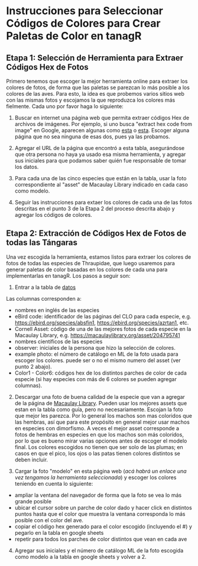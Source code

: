 # Instrucciones para Seleccionar Códigos de Colores para Crear Paletas de Color en tanagR

## Etapa 1: Selección de Herramienta para Extraer Códigos Hex de Fotos

Primero tenemos que escoger la mejor herramienta online para extraer los colores de fotos, de forma que las paletas se parezcan lo más posible a los colores de las aves. Para esto, la idea es que probemos varios sitios web con las mismas fotos y escojamos la que reproduzca los colores más fielmente. Cada uno por favor haga lo siguiente:

1. Buscar en internet una página web que permita extraer códigos Hex de archivos de imágenes. Por ejemplo, si uno busca "extract hex code from image" en Google, aparecen algunas como [esta](https://html-color-codes.info/colors-from-image/) o [esta](https://www.ginifab.com/feeds/pms/color_picker_from_image.php). Escoger alguna página que no sea ninguna de esas dos, pues ya las probamos.

2. Agregar el URL de la página que encontró a esta tabla, asegurándose que otra persona no haya ya usado esa misma herramienta, y agregar sus iniciales para que podamos saber quién fue responsable de tomar los datos.

3. Para cada una de las cinco especies que están en la tabla, usar la foto correspondiente al "asset" de Macaulay Library indicado en cada caso como modelo.

4. Seguir las instrucciones para extaer los colores de cada una de las fotos descritas en el punto 3 de la Etapa 2 del proceso descrita abajo y agregar los códigos de colores.


## Etapa 2: Extracción de Códigos Hex de Fotos de todas las Tángaras

Una vez escogida la herramienta, estamos listos para extraer los colores de fotos de todas las especies de Thraupidae, que luego usaremos para generar paletas de color basadas en los colores de cada una para implementarlas en tanagR. Los pasos a seguir son:

1. Entrar a la tabla de [datos](https://docs.google.com/spreadsheets/d/1tjD11_B6cfBj0_C34jOPYvn2qShAVe4wq3eqOVPoeZ0/edit?usp=sharing)

Las columnas corresponden a:

- nombres en inglés de las especies
- eBird code: identificador de las páginas del CLO para cada especie, e.g. https://ebird.org/species/absfin1, https://ebird.org/species/azrtan1, etc.
- Cornell Asset: código de una de las mejores fotos de cada especie en la Macaulay Library, e.g. https://macaulaylibrary.org/asset/204795741 
- nombres científicos de las especies
- observer: iniciales de la persona que hizo la selección de colores.
- example photo: el número de catálogo en ML de la foto usada para escoger los colores. puede ser o no el mismo numero del asset (ver punto 2 abajo).
- Color1 - Color6: códigos hex de los distintos parches de color de cada especie  (si hay especies con más de 6 colores se pueden agregar columnas).

2. Descargar una foto de buena calidad de la especie que van a agregar de la página de [Macaulay Library](https://www.macaulaylibrary.org/). 
Pueden usar los mejores assets que estan en la tabla como guía, pero no necesariamente. Escojan la foto que mejor les parezca. Por lo general los machos son mas coloridos que las hembras, así que para este propósito en general mejor usar machos en especies con dimorfismo. A veces el mejor asset corresponde a fotos de hembras en especies en que los machos son más coloridos, por lo que es bueno mirar varias opciones antes de escoger el modelo final. Los colores escogidos no tienen que ser solo de las plumas; en casos en que el pico, los ojos o las patas tienen colores distintos se deben incluir.
 
3. Cargar la foto "modelo" en esta página web (*acá habrá un enlace una vez tengamos la herramienta seleccionada*) y escoger los colores teniendo en cuenta lo siguiente:

- ampliar la ventana del navegador de forma que la foto se vea lo más grande posible
- ubicar el cursor sobre un parche de color dado y hacer click en distintos puntos hasta que el color que muestra la ventana corresponda lo más posible con el color del ave.
- copiar el código hex generado para el color escogido (incluyendo el #) y pegarlo en la tabla en google sheets
- repetir para todos los parches de color distintos que vean en cada ave

4. Agregar sus iniciales y el número de catálogo ML de la foto escogida como modelo a la tabla en google sheets y volver a 2.
